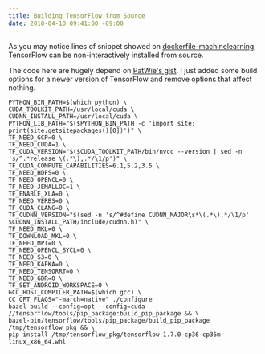 ```yaml
---
title: Building TensorFlow from Source
date: 2018-04-10 09:41:00 +09:00
---
```


As you may notice lines of snippet showed on [dockerfile-machinelearning](https://github.com/uetchy/dockerfile-machinelearning/blob/ffc2cadaf192b19509df0f4b87bc9d427aa30966/Dockerfile#L54-L86), TensorFlow can be non-interactively installed from source.

The code here are hugely depend on [PatWie's gist](https://gist.github.com/PatWie/0c915d5be59a518f934392219ca65c3d). I just added some build options for a newer version of TensorFlow and remove options that affect nothing.

```
PYTHON_BIN_PATH=$(which python) \
CUDA_TOOLKIT_PATH=/usr/local/cuda \
CUDNN_INSTALL_PATH=/usr/local/cuda \
PYTHON_LIB_PATH="$($PYTHON_BIN_PATH -c 'import site; print(site.getsitepackages()[0])')" \
TF_NEED_GCP=0 \
TF_NEED_CUDA=1 \
TF_CUDA_VERSION="$($CUDA_TOOLKIT_PATH/bin/nvcc --version | sed -n 's/^.*release \(.*\),.*/\1/p')" \
TF_CUDA_COMPUTE_CAPABILITIES=6.1,5.2,3.5 \
TF_NEED_HDFS=0 \
TF_NEED_OPENCL=0 \
TF_NEED_JEMALLOC=1 \
TF_ENABLE_XLA=0 \
TF_NEED_VERBS=0 \
TF_CUDA_CLANG=0 \
TF_CUDNN_VERSION="$(sed -n 's/^#define CUDNN_MAJOR\s*\(.*\).*/\1/p' $CUDNN_INSTALL_PATH/include/cudnn.h)" \
TF_NEED_MKL=0 \
TF_DOWNLOAD_MKL=0 \
TF_NEED_MPI=0 \
TF_NEED_OPENCL_SYCL=0 \
TF_NEED_S3=0 \
TF_NEED_KAFKA=0 \
TF_NEED_TENSORRT=0 \
TF_NEED_GDR=0 \
TF_SET_ANDROID_WORKSPACE=0 \
GCC_HOST_COMPILER_PATH=$(which gcc) \
CC_OPT_FLAGS="-march=native" ./configure
bazel build --config=opt --config=cuda //tensorflow/tools/pip_package:build_pip_package && \
bazel-bin/tensorflow/tools/pip_package/build_pip_package /tmp/tensorflow_pkg && \
pip install /tmp/tensorflow_pkg/tensorflow-1.7.0-cp36-cp36m-linux_x86_64.whl
```
